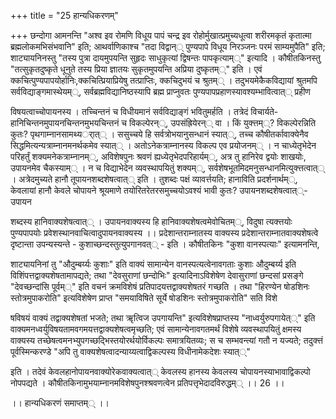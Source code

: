 +++
title = "25 हान्यधिकरणम्"

+++
छन्दोगा आमनन्ति "अश्व इव रोमणि विधूय पापं चन्द्र इव रोहोर्मुखात्प्रमुच्यधूत्वा शरीरमकृतं कृतात्मा ब्रह्मलोकमभिसंभवानि" इति; आथर्वाणिकाश्च "तदा विद्वान्् पुण्यपापे विधूय निरञ्जनः परमं साम्यमुपैति" इति; शाट्यायनिनस्तु "तस्य पुत्रा दायमुपयन्ति सुहृदः साधुकृत्यां द्विषन्तः पापकृत्याम््" इत्यादि । कौषीतकिनस्तु "तत्सुकृतदुष्कृते धूनुते तस्य प्रिया ज्ञातयः सुकृतमुपयन्ति अप्रिया दुष्कृतम््" इति । एवं क्कचित्पुण्यपापयोर्हानिः,क्कचित्प्रियाप्रियेषु तत्प्राप्तिः, क्कचिदुभयं च श्रुतम्् । तदुभयमेकैकविद्यायां श्रुतमपि सर्वविद्याङ्गमास्थेयम््, सर्वब्रह्मविद्यानिष्ठस्यापि ब्रह्म प्राप्नुवतः पुण्यपापप्रहाणस्यावश्यम्भावित्वात्् प्रहीण

विषयत्वाच्चोपायनस्य । तच्चिन्तनं च विधीयमानं सर्वविद्याङ्गं भवितुमर्हति । तत्रेदं विचार्यते- हानिचिन्तनमुपायनचिन्तनमुभयचिन्तनं च विकल्पेरन््, उपसंह्रियेरन्् वा । किं युक्त्तम््? विकल्पेरन्निति कुतः? पृथगाम्नानसामथ्यर्ात्् । ससुच्चये हि सर्वत्रोभयानुसन्धानं स्यात््, तच्च कौषीतर्कावाक्येनैव सिद्धमित्यन्यत्राम्नानमनर्थकमेव स्यात्् । अतोऽनेकत्राम्नानस्य विकल्प एव प्रयोजनम्् । न चाध्येतृभेदेन परिहर्तुं शक्यमनेकत्राम्नानम््, अविशेषपुनः श्रवणं ह्यध्येतृभेदपरिहार्यम््, अत्र तु हानिरेव द्वयोः शाखयोः, उपायनमेव चैकस्याम्् । न च विद्याभेदेन व्यवस्थापयितुं शक्यम््, सर्वशेषभूतमिदमनुसन्धानमित्युक्त्तत्वात्् । अत्रेदमुच्यते हानौ तूपायनशब्दशेषत्वात्् इति । तुशब्दः पक्षं व्यावर्त्तयति; हानाविति प्रदर्शनार्थम््, केवलायां हानौ केवले चोपायने श्रूयमाणे तयोरितरेतरसमुच्चयोऽवश्यं भावी कुतः? उपायनशब्दशेषत्वात््- उपायन

शब्दस्य हानिवाक्यशेषत्वात्् । उपायनवाक्यस्य हि हानिवाक्यशेषत्वमेवोचितम््, विदुषा त्यक्त्तयोः पुण्यपापयोः प्रवेशस्थानवाचित्वादुपायनवाक्यस्य ।। प्रदेशान्तराम्नातस्य वाक्यस्य प्रदेशान्तराम्नातवाक्यशेषत्वे दृष्टान्ता उपन्यस्यन्ते - कुशाच्छन्दस्तुत्युपगानवत्् - इति । कौषीतकिनः "कुशा वानस्पत्याः" इत्यामनन्ति,

शाट्यायनिनां तु "औदुम्बर्य्यः कुशाः" इति वाक्यं सामान्येन वानस्पत्यत्वेनावगताः कुशाः औदुम्बर्य्य इति विशिंपत्तद्वाक्यशेषतामापद्यते; तथा "देवसुराणां छन्दोभिः" इत्यादिनाऽविशेषेण देवासुराणां छन्दसां प्रसङ्गे "देवच्छन्दांसि पूर्वम््" इति वचनं क्रमविशेषं प्रतिपादयत्तद्वाक्यशेषतरं गच्छति । तथा "हिरण्येन षोडशिनः स्तोत्रमुपाकरोति" इत्यविशेषेण प्राप्त "समयाविषिते सूर्ये षोडशिनः स्तोत्रमुपाकरोति" सति विशे

षविषयं वाक्यं तद्वाक्यशेषतां भजते; तथा ॠत्विज उपगायन्ति" इत्यविशेषप्राप्तस्य "नाध्वर्युरुपगायेत््" इति वाक्यमनध्वर्युविषयतामवगमयत्तद्वाक्यशेषत्वमृच्छति; एवं सामान्येनावगतमर्थं विशेषे व्यवस्थापयितुं क्षमस्य वाक्यस्य तच्छेषत्वमनभ्युपगच्छद्भिस्तयोरर्थयोर्विकल्पः समात्रयितव्यः; स च सम्भवन्त्यां गतौ न यज्यते; तदुक्त्तं पूर्वस्मिन्करण्डे "अपि तु वाक्यशेषत्वादन्याय्यत्वाद्विकल्पस्य विधीनामेकदेशः स्यात््"

इति । तदेवं केवलहानोपायनवाक्योरेकवाक्यत्वात्् केवलस्य हानस्य केवलस्य चोपायनस्याभावाद्विकल्पो नोपपद्यते । कौषीतकिनामुभयाम्नानमविशेषपुनश्श्रवणत्वेन प्रतिपत्तृभेदादविरुद्धम्् ।। 26 ।।

।। हान्यधिकरणं समाप्तम्् ।।